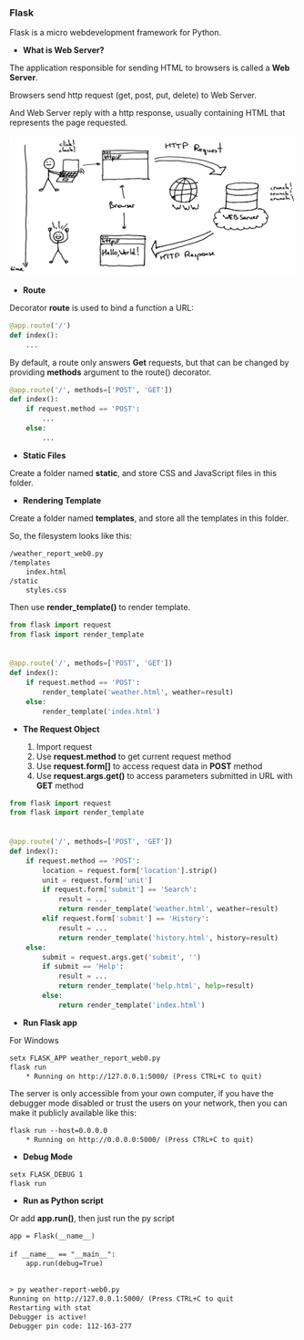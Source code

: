 ### Flask

Flask is a micro webdevelopment framework for Python.

* **What is Web Server?**

The application responsible for sending HTML to browsers is called a **Web Server**.

Browsers send http request (get, post, put, delete) to Web Server.

And Web Server reply with a http response, usually containing HTML that represents the page requested. 

![](/assets/ch4/HTTP_request_response.png)

* **Route**

Decorator **route** is used to bind a function a URL:

```python
@app.route('/')
def index():
    ...
```

By default, a route only answers **Get** requests, but that can be changed by providing **methods** argument to the route() decorator.

```python
@app.route('/', methods=['POST', 'GET'])
def index():
    if request.method == 'POST':
        ...
    else:
        ...
```
* **Static Files**

Create a folder named **static**, and store CSS and JavaScript files in this folder.

* **Rendering Template**

Create a folder named **templates**, and store all the templates in this folder.

So, the filesystem looks like this:

```
/weather_report_web0.py
/templates
    index.html
/static
    styles.css
```

Then use **render_template()** to render template.

```python
from flask import request
from flask import render_template


@app.route('/', methods=['POST', 'GET'])
def index():
    if request.method == 'POST':
        render_template('weather.html', weather=result)
    else:
        render_template('index.html')
```

* **The Request Object**

    1. Import request
    2. Use **request.method** to get current request method
    3. Use **request.form[]** to access request data in **POST** method
    4. Use **request.args.get()** to access parameters submitted in URL with **GET** method

```python
from flask import request
from flask import render_template


@app.route('/', methods=['POST', 'GET'])
def index():
    if request.method == 'POST':
        location = request.form['location'].strip()
        unit = request.form['unit']
        if request.form['submit'] == 'Search':
            result = ...
            return render_template('weather.html', weather=result)
        elif request.form['submit'] == 'History':
            result = ...
            return render_template('history.html', history=result)
    else:
        submit = request.args.get('submit', '')
        if submit == 'Help':
            result = ...
            return render_template('help.html', help=result)
        else:
            return render_template('index.html')
```

* **Run Flask app**

For Windows
```
setx FLASK_APP weather_report_web0.py
flask run
    * Running on http://127.0.0.1:5000/ (Press CTRL+C to quit)
```

The server is only accessible from your own computer, if you have the debugger mode disabled or trust the users on your network, then you can make it publicly available like this:

```
flask run --host=0.0.0.0
    * Running on http://0.0.0.0:5000/ (Press CTRL+C to quit)
```

* **Debug Mode**

```
setx FLASK_DEBUG 1
flask run
```
* **Run as Python script**

Or add **app.run()**, then just run the py script

```
app = Flask(__name__)

if __name__ == "__main__":
    app.run(debug=True)
    
```
```
> py weather-report-web0.py
Running on http://127.0.0.1:5000/ (Press CTRL+C to quit
Restarting with stat
Debugger is active!
Debugger pin code: 112-163-277
```
    










